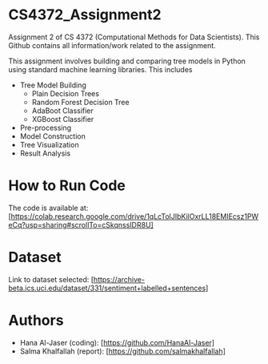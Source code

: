 # CS4372_Assignment2
Assignment 2 of CS 4372 (Computational Methods for Data Scientists). This Github contains all information/work related to the assignment.

This assignment involves building and comparing tree models in Python using standard machine learning libraries. This includes

- Tree Model Building
  + Plain Decision Trees
  + Random Forest Decision Tree
  + AdaBoot Classifier
  + XGBoost Classifier
- Pre-processing
- Model Construction
- Tree Visualization
- Result Analysis

# How to Run Code

The code is available at: [https://colab.research.google.com/drive/1qLcTolJIbKilOxrLL18EMIEcsz1PWeCq?usp=sharing#scrollTo=cSkqnssIDR8U]

# Dataset

Link to dataset selected: [https://archive-beta.ics.uci.edu/dataset/331/sentiment+labelled+sentences]

# Authors

- Hana Al-Jaser (coding): [https://github.com/HanaAl-Jaser]
- Salma Khalfallah (report): [https://github.com/salmakhalfallah]
